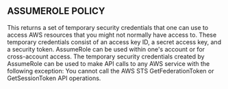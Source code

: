 ## ASSUMEROLE POLICY
This returns a set of temporary security credentials that one can use to access AWS resources that you might not normally have access to. 
These temporary credentials consist of an access key ID, a secret access key, and a security token. 
AssumeRole can be used within one's account or for cross-account access. 
The temporary security credentials created by AssumeRole can be used to make API calls to any AWS service with the following exception: 
You cannot call the AWS STS GetFederationToken or GetSessionToken API operations.